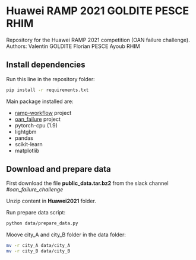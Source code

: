 # Huawei RAMP 2021 GOLDITE PESCE RHIM

Repository for the Huawei RAMP 2021 competition (OAN failure challenge).
Authors: Valentin GOLDITE Florian PESCE Ayoub RHIM

## Install dependencies

Run this line in the repository folder:

```bash
pip install -r requirements.txt
```

Main package installed are:

- [ramp-workflow](https://github.com/ramp-kits/oan_failure) project
- [oan_failure](https://github.com/ramp-kits/oan_failure) project
- pytorch-cpu (1.9)
- lightgbm
- pandas
- scikit-learn
- matplotlib

## Download and prepare data

First download the file **public_data.tar.bz2** from the slack channel *#oan_failure_challenge*

Unzip content in **Huawei2021** folder.

Run prepare data script:

```bash
python data/prepare_data.py
```

Moove city_A and city_B folder in the data folder:

```bash
mv -r city_A data/city_A
mv -r city_B data/city_B
```
